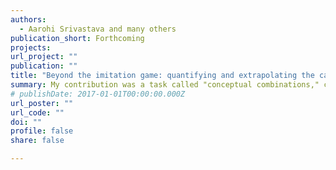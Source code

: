 ```yaml
---
authors:
  - Aarohi Srivastava and many others 
publication_short: Forthcoming
projects:
url_project: ""
publication: ""
title: "Beyond the imitation game: quantifying and extrapolating the capabilities of language models"
summary: My contribution was a task called "conceptual combinations," created together with [Raphaël Millière](https://raphaelmilliere.com), [Catherine Stinson](http://www.catherinestinson.ca), and [Dimitri Coehlo Mollo](https://sites.google.com/view/dimitricoelhomollo/home).
# publishDate: 2017-01-01T00:00:00.000Z
url_poster: ""
url_code: ""
doi: ""
profile: false
share: false

---
```

